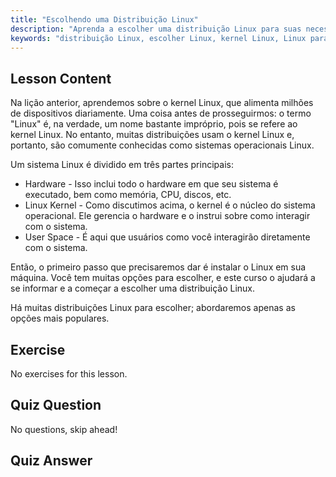 ```yaml
---
title: "Escolhendo uma Distribuição Linux"
description: "Aprenda a escolher uma distribuição Linux para suas necessidades. Explore opções populares e entenda o kernel, hardware e espaço do usuário. Comece sua jornada Linux!"
keywords: "distribuição Linux, escolher Linux, kernel Linux, Linux para iniciantes, guia Linux, instalar Linux, tutorial Linux"
---
```


## Lesson Content

Na lição anterior, aprendemos sobre o kernel Linux, que alimenta milhões de dispositivos diariamente. Uma coisa antes de prosseguirmos: o termo "Linux" é, na verdade, um nome bastante impróprio, pois se refere ao kernel Linux. No entanto, muitas distribuições usam o kernel Linux e, portanto, são comumente conhecidas como sistemas operacionais Linux.

Um sistema Linux é dividido em três partes principais:

- Hardware - Isso inclui todo o hardware em que seu sistema é executado, bem como memória, CPU, discos, etc.
- Linux Kernel - Como discutimos acima, o kernel é o núcleo do sistema operacional. Ele gerencia o hardware e o instrui sobre como interagir com o sistema.
- User Space - É aqui que usuários como você interagirão diretamente com o sistema.

Então, o primeiro passo que precisaremos dar é instalar o Linux em sua máquina. Você tem muitas opções para escolher, e este curso o ajudará a se informar e a começar a escolher uma distribuição Linux.

Há muitas distribuições Linux para escolher; abordaremos apenas as opções mais populares.

## Exercise

No exercises for this lesson.

## Quiz Question

No questions, skip ahead!

## Quiz Answer
